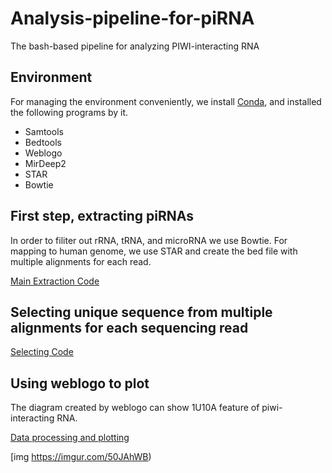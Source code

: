 # Analysis-pipeline-for-piRNA
The bash-based pipeline for analyzing PIWI-interacting RNA

## Environment
For managing the environment conveniently, we install [Conda](https://docs.conda.io/en/latest/), and installed the following programs by it.
* Samtools
* Bedtools
* Weblogo
* MirDeep2
* STAR
* Bowtie

## First step, extracting piRNAs

In order to filiter out rRNA, tRNA, and microRNA we use Bowtie.
For mapping to human genome, we use STAR and create the bed file with multiple alignments for each read.

[Main Extraction Code](https://github.com/SodiumJu/Analysis-pipeline-for-piRNA/blob/master/code/main.sh)

## Selecting unique sequence from multiple alignments for each sequencing read

[Selecting Code](https://github.com/SodiumJu/Analysis-pipeline-for-piRNA/blob/master/code/unify.sh)

## Using weblogo to plot

The diagram created by weblogo can show 1U10A feature of piwi-interacting RNA.

[Data processing and plotting](https://github.com/SodiumJu/Analysis-pipeline-for-piRNA/blob/master/code/runPiRWeblogo.sh)

[img https://imgur.com/50JAhWB)
